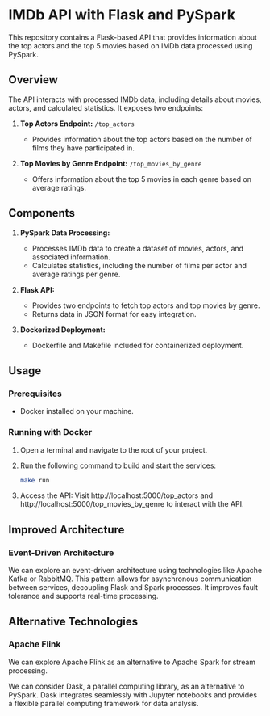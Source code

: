 # IMDb API with Flask and PySpark

This repository contains a Flask-based API that provides information about the top actors and the top 5 movies based on IMDb data processed using PySpark.

## Overview

The API interacts with processed IMDb data, including details about movies, actors, and calculated statistics. It exposes two endpoints:

1. **Top Actors Endpoint:** `/top_actors`
   - Provides information about the top actors based on the number of films they have participated in.

2. **Top Movies by Genre Endpoint:** `/top_movies_by_genre`
   - Offers information about the top 5 movies in each genre based on average ratings.

## Components

1. **PySpark Data Processing:**
   - Processes IMDb data to create a dataset of movies, actors, and associated information.
   - Calculates statistics, including the number of films per actor and average ratings per genre.

2. **Flask API:**
   - Provides two endpoints to fetch top actors and top movies by genre.
   - Returns data in JSON format for easy integration.

3. **Dockerized Deployment:**
   - Dockerfile and Makefile included for containerized deployment.

## Usage

### Prerequisites

- Docker installed on your machine.

### Running with Docker

1. Open a terminal and navigate to the root of your project.

2. Run the following command to build and start the services:

   ```bash
   make run

3. Access the API: Visit http://localhost:5000/top_actors and http://localhost:5000/top_movies_by_genre to interact with the API.


## Improved Architecture



### Event-Driven Architecture

We can explore an event-driven architecture using technologies like Apache Kafka or RabbitMQ. This pattern allows for asynchronous communication between services, decoupling Flask and Spark processes. It improves fault tolerance and supports real-time processing.

## Alternative Technologies

### Apache Flink

We can explore Apache Flink as an alternative to Apache Spark for stream processing. 

We can consider Dask, a parallel computing library, as an alternative to PySpark. Dask integrates seamlessly with Jupyter notebooks and provides a flexible parallel computing framework for data analysis.



